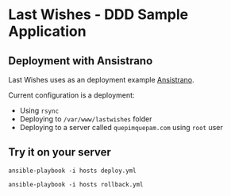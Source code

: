 # Last Wishes - DDD Sample Application

## Deployment with Ansistrano

Last Wishes uses as an deployment example [Ansistrano](https://github.com/ansistrano). 

Current configuration is a deployment:

 * Using `rsync`
 * Deploying to `/var/www/lastwishes` folder
 * Deploying to a server called `quepimquepam.com` using `root` user

## Try it on your server

`ansible-playbook -i hosts deploy.yml`

`ansible-playbook -i hosts rollback.yml`
